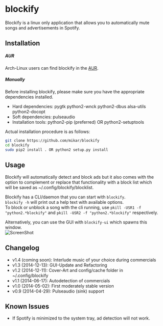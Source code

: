 # blockify
Blockify is a linux only application that allows you to automatically mute songs and advertisements in Spotify.  

## Installation
##### AUR
Arch-Linux users can find blockify in the [AUR](https://aur.archlinux.org/packages/blockify/).  

##### Manually
Before installing blockify, please make sure you have the appropriate dependencies installed.  
- Hard dependencies: pygtk python2-wnck python2-dbus alsa-utils python2-docopt  
- Soft dependencies: pulseaudio  
- Installation tools: python2-pip (preferred) OR python2-setuptools  

Actual installation procedure is as follows:  
``` bash
git clone https://github.com/mikar/blockify
cd blockify
sudo pip2 install . OR python2 setup.py install
```

## Usage
Blockify will automatically detect and block ads but it also comes with the option to complement or replace that functionality with a block list which will be saved as ~/.config/blockify/blocklist.  

Blockify has a CLI/daemon that you can start with `blockify`.  
`blockify -h` will print out a help text with available options.  
To block or unblock a song with the cli running, use `pkill -USR1 -f "python2.*blockify"` and `pkill -USR2 -f "python2.*blockify"` respectively.  

Alternatively, you can use the GUI with `blockify-ui` which spawns this window.  
![ScreenShot](http://a.pomf.se/vxnnwo.jpg)  

## Changelog
- v1.4 (coming soon): Interlude music of your choice during commercials  
- v1.3 (2014-12-13): GUI-Update and Refactoring  
- v1.2 (2014-12-11): Cover-Art and config/cache folder in ~/.config/blockify  
- v1.1 (2014-06-17): Autodetection of commercials  
- v1.0 (2014-05-02): First moderately stable version  
- v0.9 (2014-04-29): Pulseaudio (sink) support  

## Known Issues
- If Spotify is minimized to the system tray, ad detection will not work. 
